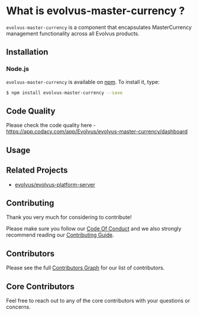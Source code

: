 # What is evolvus-master-currency ?

`evolvus-master-currency` is a component that encapsulates MasterCurrency management functionality across all Evolvus products.

## Installation

### Node.js
`evolvus-master-currency` is available on [npm](http://npmjs.org). To install it, type:

```bash
$ npm install evolvus-master-currency --save
```

## Code Quality
Please check the code quality here - https://app.codacy.com/app/Evolvus/evolvus-master-currency/dashboard
## Usage


## Related Projects
- [evolvus/evolvus-platform-server](https://github.com/Evolvus/evolvus-platform-server)

## Contributing
Thank you very much for considering to contribute!

Please make sure you follow our [Code Of Conduct](CODE_OF_CONDUCT.md) and we also strongly recommend reading our [Contributing Guide](CONTRIBUTING.md).


## Contributors

Please see the full [Contributors Graph](https://github.com/evolvus/evolvus-master-currency/graphs/contributors) for our list of contributors.

## Core Contributors

Feel free to reach out to any of the core contributors with your questions or
concerns.
